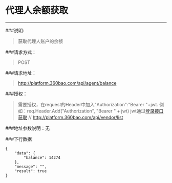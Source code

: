 # 代理人余额获取

------------
###说明:
> 获取代理人账户的余额

###请求方式：
> POST

###请求地址：
> http://platform.360bao.com/api/agent/balance

###授权：
> 需要授权，在request的Header中加入"Authorization":"Bearer "+jwt.
  例如：req.Header.Add("Authorization", "Bearer " + jwt)
  jwt通过[登录接口获取](https://github.com/360bao/Manual/blob/master/%E5%BC%80%E6%94%BE%E5%B9%B3%E5%8F%B0/%E9%94%80%E5%94%AE%E7%AE%A1%E7%90%86api/v4/%E8%B4%A6%E5%8F%B7%E6%8E%A7%E5%88%B6/%E7%99%BB%E5%BD%95.md)
// http://platform.360bao.com/api/vendor/list


###地址参数说明：无

###下行数据
```
{
    "data": {
        "balance": 14274
    },
    "message": "",
    "result": true
}
```



